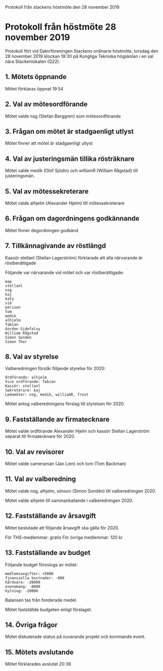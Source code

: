 <!-- 
.. title: Protokoll från stakcens höstmöte
.. slug: hostmote-protokoll
.. date: 2019-11-28 20:53:00 CET
.. description: 
.. category: 2019
-->

Protokoll från stackens höstmöte den 28 november 2019

<!-- TEASER END -->

# Protokoll från höstmöte 28 november 2019

Protokoll fört vid Datorföreningen Stackens ordinarie höstmöte, torsdag den 28 november 2019 klockan 19:30 på Kungliga Tekniska högskolan i en sal nära Stackenlokalen (Q22).

## 1. Mötets öppnande

Mötet förklaras öppnat 19:54

## 2. Val av mötesordförande

Mötet valde nsg (Stefan Berggren) som mötesordförande

## 3. Frågan om mötet är stadgaenligt utlyst

Mötet finner att mötet är stadgaenligt utlyst

## 4. Val av justeringsmän tillika rösträknare

Mötet valde medik (Olof Sjödin) och williamR (William Rågstad) till justeringsmän.

## 5. Val av mötessekreterare

Mötet valde alhjelm (Alexander Hjelm) till mötessekreterare

## 6. Frågan om dagordningens godkännande

Mötet finner degordningen godkänd

## 7. Tillkännagivande av röstlängd

Kassör stellanl (Stellan Lagerström) förklarade att alla närvarande är röstberättigade

Följande var närvarande vid mötet och var röstberättigade:

```
map
stellanl
nsg
kaj
katy
sib
perixon
tom
medik
alhjelm
fabian
Gordon Gidofalvy
William Rågstad
Simon Sonden
Simon Thor
```

## 8. Val av styrelse

Valberedningen förslår följande styrelse för 2020:

```
Ordförande: alhjelm
Vice ordförande: fabian
Kassör: stellanl
Sekreterare: kaj
Ledamöter: nsg, medik, williamR, frost
```

Mötet antog valberedningens förslag till styrelsen för 2020.

## 9. Fastställande av firmatecknare

Mötet valde ordförande Alexander Hjelm och kassör Stellan Lagerström separat till firmatecknare för 2020.

## 10. Val av revisorer

Mötet valde cameraman (Jan Lien) och tom (Tom Backman)

## 11. Val av valberedning

Mötet valde nsg, alhjelm, simson (Simon Sondén) till valberedningen 2020.

Mötet valde alhjelm till sammankallande i valberedningen 2020.

## 12. Fastställande av årsavgift

Mötet beslutade att följande årsavgift ska gälla för 2020.

För THS-medlemmar: gratis
För övriga medlemmar: 120 kr

## 13. Fastställande av budget

Följande budget föreslogs av mötet:

```
medlemsavgifter: +5000
finansiella kostnader: -800
hårdvara: -20000
evenemang: -8000
kylning: -20000
```

Balansen tas från fonderade medel.

Mötet fastställde budgeten enligt förslaget.

## 14. Övriga frågor

Mötet diskuterade status på nuvarande projekt och kommande event.

## 15. Mötets avslutande

Mötet förklarades avslutat 20:36
